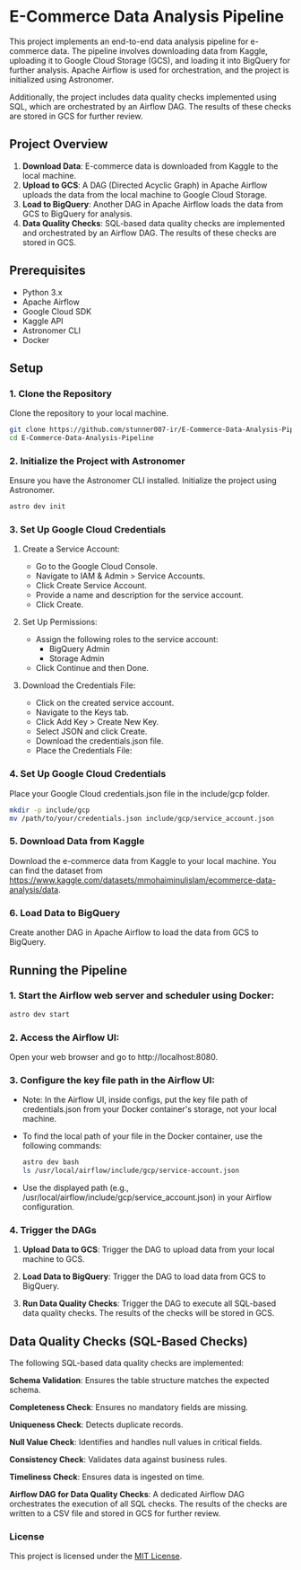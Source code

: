 # E-Commerce Data Analysis Pipeline

This project implements an end-to-end data analysis pipeline for e-commerce data. The pipeline involves downloading data from Kaggle, uploading it to Google Cloud Storage (GCS), and loading it into BigQuery for further analysis. Apache Airflow is used for orchestration, and the project is initialized using Astronomer.

Additionally, the project includes data quality checks implemented using SQL, which are orchestrated by an Airflow DAG. The results of these checks are stored in GCS for further review.

## Project Overview

1. **Download Data**: E-commerce data is downloaded from Kaggle to the local machine.
2. **Upload to GCS**: A DAG (Directed Acyclic Graph) in Apache Airflow uploads the data from the local machine to Google Cloud Storage.
3. **Load to BigQuery**: Another DAG in Apache Airflow loads the data from GCS to BigQuery for analysis.
4. **Data Quality Checks**: SQL-based data quality checks are implemented and orchestrated by an Airflow DAG. The results of these checks are stored in GCS.

## Prerequisites

- Python 3.x
- Apache Airflow
- Google Cloud SDK
- Kaggle API
- Astronomer CLI
- Docker

## Setup

### 1. Clone the Repository

Clone the repository to your local machine.

```sh
git clone https://github.com/stunner007-ir/E-Commerce-Data-Analysis-Pipeline.git
cd E-Commerce-Data-Analysis-Pipeline
```

### 2. Initialize the Project with Astronomer
Ensure you have the Astronomer CLI installed. Initialize the project using Astronomer.

```sh
astro dev init
```

### 3. Set Up Google Cloud Credentials
1. Create a Service Account:
    - Go to the Google Cloud Console.
    - Navigate to IAM & Admin > Service Accounts.
    - Click Create Service Account.
    - Provide a name and description for the service account.
    - Click Create.

2. Set Up Permissions:

    - Assign the following roles to the service account:
        - BigQuery Admin
        - Storage Admin
    - Click Continue and then Done.

3. Download the Credentials File:

    - Click on the created service account.
    - Navigate to the Keys tab.
    - Click Add Key > Create New Key.
    - Select JSON and click Create.
    - Download the credentials.json file.
    - Place the Credentials File:

### 4. Set Up Google Cloud Credentials
Place your Google Cloud credentials.json file in the include/gcp folder.

```sh
mkdir -p include/gcp
mv /path/to/your/credentials.json include/gcp/service_account.json
```

### 5. Download Data from Kaggle
Download the e-commerce data from Kaggle to your local machine. You can find the dataset from https://www.kaggle.com/datasets/mmohaiminulislam/ecommerce-data-analysis/data.

### 6. Load Data to BigQuery
Create another DAG in Apache Airflow to load the data from GCS to BigQuery.


## Running the Pipeline
### 1. Start the Airflow web server and scheduler using Docker:

```sh
astro dev start
```

### 2. Access the Airflow UI:

Open your web browser and go to http://localhost:8080.


### 3. Configure the key file path in the Airflow UI:

- Note: In the Airflow UI, inside configs, put the key file path of credentials.json from your Docker container's storage, not your local machine.
- To find the local path of your file in the Docker container, use the following commands:
    ```sh
    astro dev bash
    ls /usr/local/airflow/include/gcp/service-account.json
    ```

- Use the displayed path (e.g., /usr/local/airflow/include/gcp/service_account.json) in your Airflow configuration.

### 4. Trigger the DAGs
1. **Upload Data to GCS**: Trigger the DAG to upload data from your local machine to GCS.

2. **Load Data to BigQuery**: Trigger the DAG to load data from GCS to BigQuery.

3. **Run Data Quality Checks**: Trigger the DAG to execute all SQL-based data quality checks.
The results of the checks will be stored in GCS.


## Data Quality Checks (SQL-Based Checks)
The following SQL-based data quality checks are implemented:

**Schema Validation**: Ensures the table structure matches the expected schema.

**Completeness Check**: Ensures no mandatory fields are missing.

**Uniqueness Check**: Detects duplicate records.

**Null Value Check**: Identifies and handles null values in critical fields.

**Consistency Check**: Validates data against business rules.

**Timeliness Check**: Ensures data is ingested on time.

**Airflow DAG for Data Quality Checks**: A dedicated Airflow DAG orchestrates the execution of all SQL checks.
The results of the checks are written to a CSV file and stored in GCS for further review.

### License

This project is licensed under the [MIT License](LICENSE). 
